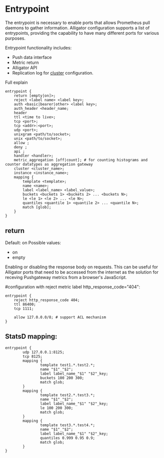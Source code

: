 # Entrypoint
The entrypoint is necessary to enable ports that allows Prometheus pull daemons to gather information.
Alligator configuration supports a list of entrypoints, providing the capability to have many different ports for various purposes.

Entrypoint functionality includes:
- Push data interface
- Metric return
- Alligator API
- Replication log for [cluster](https://github.com/alligatormon/alligator/blob/master/doc/cluster.md) configuration.

Full explain
```
entrypoint {
    return [empty|on]>;
    reject <label name> <label key>;
    auth <basic|bearer|other> <label key>;
    auth_header <header_name;
    header 
    ttl <time to live>;
    tcp <port>;
    tcp <addr>:<port>;
    udp <port>;
    unixgram <path/to/socket>;
    unix <path/to/socket>;
    allow ;
    deny ;
    api ;
    handler <handler>;
    metric_aggregation [off|count]; # for counting histograms and counter datatypes as aggregation gateway
    cluster <cluster_name>;
    instance <instance_name>;
    mapping {
        template <template>;
        name <name>;
        label <label_name> <label_value>;
        buckets <buckets 1> <buckets 2> ... <buckets N>;
        le <le 1> <le 2> ... <le N>;
        quantiles <quantile 1> <quantile 2> ... <quantile N>;
        match [glob];
    }
}
```

## return
Default: on
Possible values:
- on
- empty

Enabling or disabling the response body on requests. This can be useful for Alligator ports that need to be accessed from the internet as the solution for receving Pushgateway metrics from a browser's JavaScript.


#configuration with reject metric label http_response_code="404":
```
entrypoint {
    reject http_response_code 404;
    ttl 86400;
    tcp 1111;

    allow 127.0.0.0/8; # support ACL mechanism
}
```

## StatsD mapping:
```
entrypoint {
        udp 127.0.0.1:8125;
        tcp 8125;
        mapping {
                template test1.*.test2.*;
                name "$1"_"$2";
                label label_name_"$1" "$2"_key;
                buckets 100 200 300;
                match glob;
        }
        mapping {
                template test2.*.test3.*;
                name "$1"_"$2";
                label label_name_"$1" "$2"_key;
                le 100 200 300;
                match glob;
        }
        mapping {
                template test3.*.test4.*;
                name "$1"_"$2";
                label label_name_"$1" "$2"_key;
                quantiles 0.999 0.95 0.9;
                match glob;
        }
}
```

